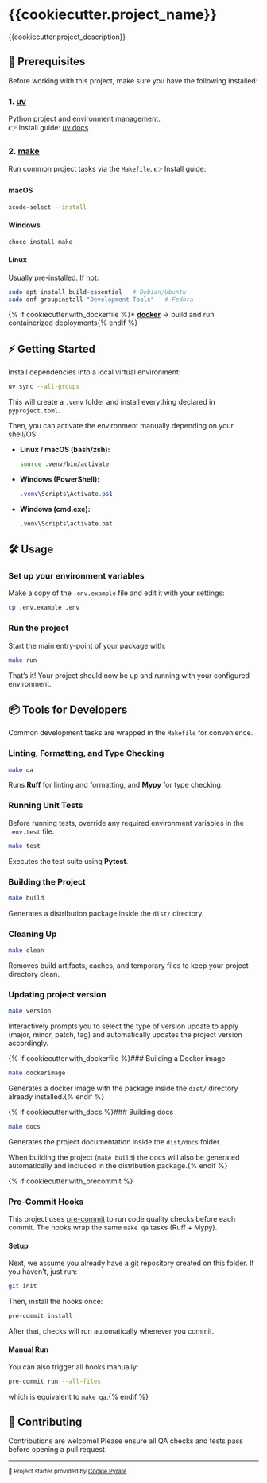 # {{cookiecutter.project_name}}

{{cookiecutter.project_description}}

## 🚀 Prerequisites

Before working with this project, make sure you have the following installed:

### 1. [uv](https://docs.astral.sh/uv/)  
Python project and environment management.  
👉 Install guide: [uv docs](https://docs.astral.sh/uv/getting-started/installation/)

### 2. [make](https://www.gnu.org/software/make/)  
Run common project tasks via the `Makefile`.
👉 Install guide:

#### macOS  

```sh
xcode-select --install
```

#### Windows  

```powershell
choco install make
```

#### Linux
Usually pre-installed. If not:

```sh
sudo apt install build-essential   # Debian/Ubuntu
sudo dnf groupinstall "Development Tools"   # Fedora
```

{% if cookiecutter.with_dockerfile %}* [**docker**](https://docs.docker.com/get-docker/) → build and run containerized deployments{% endif %}

## ⚡ Getting Started

Install dependencies into a local virtual environment:

```bash
uv sync --all-groups
```

This will create a `.venv` folder and install everything declared in `pyproject.toml`.

Then, you can activate the environment manually depending on your shell/OS:

* **Linux / macOS (bash/zsh):**

  ```bash
  source .venv/bin/activate
  ```

* **Windows (PowerShell):**

  ```powershell
  .venv\Scripts\Activate.ps1
  ```

* **Windows (cmd.exe):**

  ```cmd
  .venv\Scripts\activate.bat
  ```

## 🛠️ Usage

### Set up your environment variables  

Make a copy of the `.env.example` file and edit it with your settings:

```bash
cp .env.example .env
```

### Run the project

Start the main entry-point of your package with:

```bash
make run
```

That’s it! Your project should now be up and running with your configured environment.

## 📦 Tools for Developers

Common development tasks are wrapped in the `Makefile` for convenience.

### Linting, Formatting, and Type Checking

```bash
make qa
```

Runs **Ruff** for linting and formatting, and **Mypy** for type checking.

### Running Unit Tests

Before running tests, override any required environment variables in the `.env.test` file.

```bash
make test
```

Executes the test suite using **Pytest**.

### Building the Project

```bash
make build
```

Generates a distribution package inside the `dist/` directory.

### Cleaning Up

```bash
make clean
```

Removes build artifacts, caches, and temporary files to keep your project directory clean.

### Updating project version

```bash
make version
```

Interactively prompts you to select the type of version update to apply (major, minor, patch, tag) 
and automatically updates the project version accordingly.

{% if cookiecutter.with_dockerfile %}### Building a Docker image

```bash
make dockerimage
```

Generates a docker image with the package inside the `dist/` directory already installed.{% endif %}

{% if cookiecutter.with_docs %}### Building docs

```bash
make docs
```

Generates the project documentation inside the `dist/docs` folder.

When building the project (`make build`) the docs will also be generated automatically and
included in the distribution package.{% endif %}

{% if cookiecutter.with_precommit %}
### Pre-Commit Hooks

This project uses [pre-commit](https://pre-commit.com/) to run code quality checks before each commit.
The hooks wrap the same `make qa` tasks (Ruff + Mypy).

#### Setup

Next, we assume you already have a git repository created on this folder. If you haven't, just run:

```bash
git init
```

Then, install the hooks once:

```bash
pre-commit install
```

After that, checks will run automatically whenever you commit.

#### Manual Run

You can also trigger all hooks manually:

```bash
pre-commit run --all-files
```

which is equivalent to `make qa`.{% endif %}

## 🤝 Contributing

Contributions are welcome!
Please ensure all QA checks and tests pass before opening a pull request.

---

<sub>🚀 Project starter provided by [Cookie Pyrate](https://github.com/gvieralopez/cookie-pyrate)</sub>
